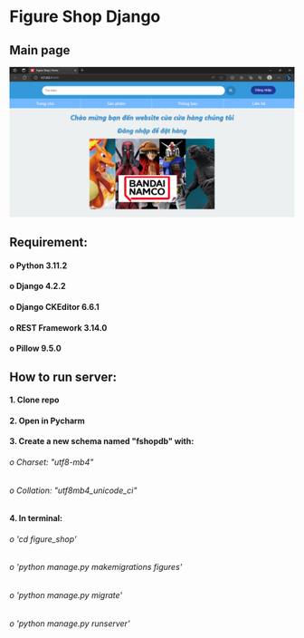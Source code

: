# Figure Shop Django
## Main page
![image](figure_shop/figures/static/assets/main-page.png)


## Requirement:
#### o Python 3.11.2
#### o Django 4.2.2
#### o Django CKEditor 6.6.1
#### o REST Framework 3.14.0
#### o Pillow 9.5.0


## How to run server:

#### 1. Clone repo
#### 2. Open in Pycharm
#### 3. Create a new schema named "fshopdb" with:
###### o Charset: "utf8-mb4"
###### o Collation: "utf8mb4_unicode_ci"
#### 4. In terminal:
###### o 'cd figure_shop'
###### o 'python manage.py makemigrations figures'
###### o 'python manage.py migrate'
###### o 'python manage.py runserver'
